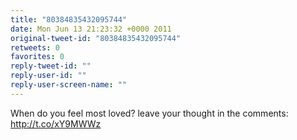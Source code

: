 ```yaml
---
title: "80384835432095744"
date: Mon Jun 13 21:23:32 +0000 2011
original-tweet-id: "80384835432095744"
retweets: 0
favorites: 0
reply-tweet-id: ""
reply-user-id: ""
reply-user-screen-name: ""
---
```

When do you feel most loved? leave your thought in the comments: http://t.co/xY9MWWz
